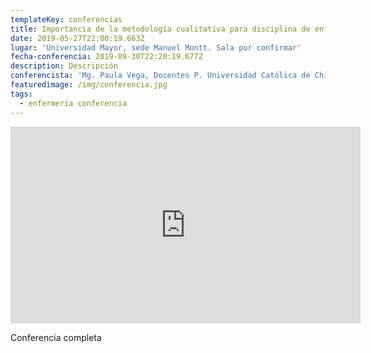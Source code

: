 ```yaml
---
templateKey: conferencias
title: Importancia de la metodología cualitativa para disciplina de enfermería
date: 2019-05-27T22:00:19.663Z
lugar: 'Universidad Mayor, sede Manuel Montt. Sala por confirmar'
fecha-conferencia: 2019-09-30T22:20:19.677Z
description: Descripción
conferencista: 'Mg. Paula Vega, Docentes P. Universidad Católica de Chile'
featuredimage: /img/conferencia.jpg
tags:
  - enfermería conferencia
---
```

<iframe width="560" height="315" src="https://www.youtube.com/embed/tlTKTTt47WE" frameborder="0" allow="accelerometer; autoplay; encrypted-media; gyroscope; picture-in-picture" allowfullscreen></iframe>

Conferencia completa

